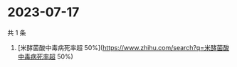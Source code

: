 # 2023-07-17

共 1 条

<!-- BEGIN -->
<!-- 最后更新时间 Mon Jul 17 2023 07:12:26 GMT+0800 (China Standard Time) -->

1. [米酵菌酸中毒病死率超
   50%](https://www.zhihu.com/search?q=米酵菌酸中毒病死率超 50%)

<!-- END -->
